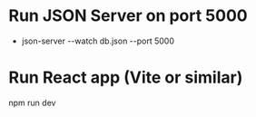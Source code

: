 # Run JSON Server on port 5000
 - json-server --watch db.json --port 5000


# Run React app (Vite or similar)
 npm run dev
